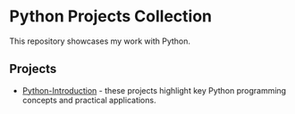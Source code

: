 # Python Projects Collection

This repository showcases my work with Python.

## Projects

- [Python-Introduction](Python-Introduction) - these projects highlight key Python programming concepts and practical applications.